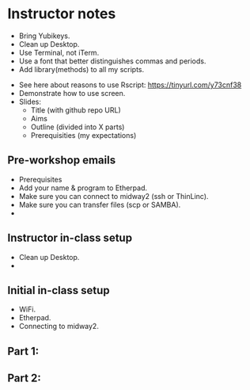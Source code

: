 # Instructor notes

+ Bring Yubikeys.
+ Clean up Desktop.
+ Use Terminal, not iTerm.
+ Use a font that better distinguishes commas and periods.
+ Add library(methods) to all my scripts.
* See here about reasons to use Rscript:
  https://tinyurl.com/y73cnf38
* Demonstrate how to use screen.
* Slides:
    - Title (with github repo URL)
    - Aims
	- Outline (divided into X parts)
	- Prerequisities (my expectations)

## Pre-workshop emails

+ Prerequisites
+ Add your name & program to Etherpad.
+ Make sure you can connect to midway2 (ssh or ThinLinc).
+ Make sure you can transfer files (scp or SAMBA).
+ 

## Instructor in-class setup

+ Clean up Desktop.
+ 

## Initial in-class setup

+ WiFi.
+ Etherpad.
+ Connecting to midway2.

## Part 1:

## Part 2: 
